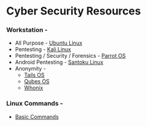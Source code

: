 # Cyber Security Resources

### Workstation - 

- All Purpose - [Ubuntu Linux](https://ubuntu.com/)
- Pentesting - [Kali Linux](https://www.kali.org/downloads/) 
- Pentesting / Security / Forensics - [Parrot OS](https://parrotlinux.org/index.php)
- Android Pentesting - [Santoku Linux](https://santoku-linux.com/)
- Anonymity - 
    - [Tails OS](https://tails.boum.org/)
    - [Qubes OS](https://www.qubes-os.org/)
    - [Whonix](https://www.whonix.org/)
    
### Linux Commands - 

 -  [Basic Commands](#)
